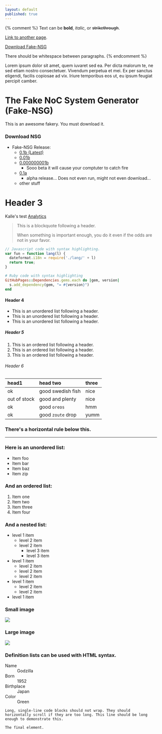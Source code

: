 ```yaml
---
layout: default
published: true
---
```

{% comment %} 
Text can be **bold**, _italic_, or ~~strikethrough~~.

[Link to another page](another-page). 


[Download Fake-NSG](https://github.com/kngo20/dl_count_test/releases/download/0.1b/fake_nsg_directory.zip)

There should be whitespace between paragraphs.
{% endcomment %}

Lorem ipsum dolor sit amet, quem iuvaret sed ea. Per dicta malorum te, ne sed etiam nostro consectetuer. Vivendum perpetua et mei. Ex per sanctus eligendi, facilis copiosae ad vix. Iriure temporibus eos ut, eu ipsum feugiat percipit camber.

# [](#header-1)The Fake NoC System Generator (Fake-NSG)

This is an awesome fakery. You must download it.

### [](#header-2)Download NSG
- Fake-NSG Release:
  - [0.1b (Latest)](https://github.com/kngo20/dl_count_test/releases/download/0.1b/fake_nsg_directory.zip)
  - [0.01b](https://github.com/kngo20/dl_count_test/releases/download/0.1b/fake_nsg_directory.zip)
  - [0.000000001b](https://github.com/kngo20/dl_count_test/releases/download/0.1b/fake_nsg_directory.zip)
  	- Sooo beta it will cause your comptuter to catch fire
  - [0.1a](https://github.com/kngo20/dl_count_test/releases/download/0.1b/fake_nsg_directory.zip)
    - alpha release... Does not even run, might not even download...
  - other stuff


# [](#header-3)Header 3

Kalle's test [Analytics](info2)


> This is a blockquote following a header.
>
> When something is important enough, you do it even if the odds are not in your favor.



```js
// Javascript code with syntax highlighting.
var fun = function lang(l) {
  dateformat.i18n = require('./lang/' + l)
  return true;
}
```

```ruby
# Ruby code with syntax highlighting
GitHubPages::Dependencies.gems.each do |gem, version|
  s.add_dependency(gem, "= #{version}")
end
```

#### [](#header-4)Header 4

*   This is an unordered list following a header.
*   This is an unordered list following a header.
*   This is an unordered list following a header.

##### [](#header-5)Header 5

1.  This is an ordered list following a header.
2.  This is an ordered list following a header.
3.  This is an ordered list following a header.

###### [](#header-6)Header 6

| head1        | head two          | three |
|:-------------|:------------------|:------|
| ok           | good swedish fish | nice  |
| out of stock | good and plenty   | nice  |
| ok           | good `oreos`      | hmm   |
| ok           | good `zoute` drop | yumm  |

### There's a horizontal rule below this.

* * *

### Here is an unordered list:

*   Item foo
*   Item bar
*   Item baz
*   Item zip

### And an ordered list:

1.  Item one
1.  Item two
1.  Item three
1.  Item four

### And a nested list:

- level 1 item
  - level 2 item
  - level 2 item
    - level 3 item
    - level 3 item
- level 1 item
  - level 2 item
  - level 2 item
  - level 2 item
- level 1 item
  - level 2 item
  - level 2 item
- level 1 item

### Small image

![](https://assets-cdn.github.com/images/icons/emoji/octocat.png)

### Large image

![](https://guides.github.com/activities/hello-world/branching.png)


### Definition lists can be used with HTML syntax.

<dl>
<dt>Name</dt>
<dd>Godzilla</dd>
<dt>Born</dt>
<dd>1952</dd>
<dt>Birthplace</dt>
<dd>Japan</dd>
<dt>Color</dt>
<dd>Green</dd>
</dl>

```
Long, single-line code blocks should not wrap. They should horizontally scroll if they are too long. This line should be long enough to demonstrate this.
```

```
The final element.
```
